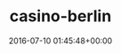 ---
title:		"casino-berlin"
mediatype:		"upload"
description:		"TBC"
date:		"2016-07-10 01:45:48+00:00"
album:		"city"
filename:		"casino-berlin.md"
series:		""
cl_public_id:		"city/casino-berlin"
cl_version:		1497000282
format:		"tiff"
bytes:		5967544
width:		2158
height:		1440
exposure_mode:		"Auto"
program:		"Aperture-priority AE"
aperture:		"2.8"
focal_length:		"16.0 mm"
iso:		"2000"
shutter_speed:		"1/40"
metering:		"Multi-segment"
flash:		"Off, Did not fire"
white_balance:		"Custom"
colour_temp:		"2900"
has_crop:		"true"
orientation:		"Horizontal (normal)"
camera_model:		"NIKON D800"
lens_info:		"16mm f/2.8"
artist:		"No artist info"
x_resolution:		"300"
y_resolution:		"300"
---